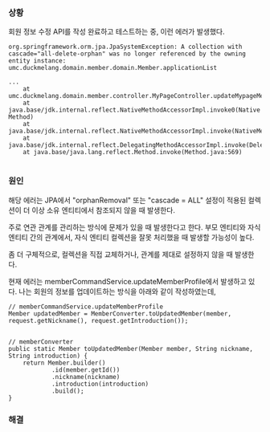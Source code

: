 ### 상황
회원 정보 수정 API를 작성 완료하고 테스트하는 중, 이런 에러가 발생했다.
```
org.springframework.orm.jpa.JpaSystemException: A collection with cascade="all-delete-orphan" was no longer referenced by the owning entity instance: umc.duckmelang.domain.member.domain.Member.applicationList

...
	at umc.duckmelang.domain.member.controller.MyPageController.updateMypageMemberProfile(MyPageController.java:75)
	at java.base/jdk.internal.reflect.NativeMethodAccessorImpl.invoke0(Native Method)
	at java.base/jdk.internal.reflect.NativeMethodAccessorImpl.invoke(NativeMethodAccessorImpl.java:77)
	at java.base/jdk.internal.reflect.DelegatingMethodAccessorImpl.invoke(DelegatingMethodAccessorImpl.java:43)
	at java.base/java.lang.reflect.Method.invoke(Method.java:569)


```

### 원인
해당 에러는 JPA에서 "orphanRemoval" 또는 "cascade = ALL" 설정이 적용된 컬렉션이 더 이상 소유 엔티티에서 참조되지 않을 때 발생한다. 

주로 연관 관계를 관리하는 방식에 문제가 있을 때 발생한다고 한다. 부모 엔티티와 자식 엔티티 간의 관계에서, 자식 엔티티 컬렉션을 잘못 처리했을 때 발생할 가능성이 높다.

좀 더 구체적으로, 컬렉션을 직접 교체하거나, 관계를 제대로 설정하지 않을 때 발생한다.

현재 에러는 memberCommandService.updateMemberProfile에서 발생하고 있다.
나는 회원의 정보를 업데이트하는 방식을 아래와 같이 작성하였는데, 
```
// memberCommandService.updateMemberProfile
Member updatedMember = MemberConverter.toUpdatedMember(member, request.getNickname(), request.getIntroduction());


// memberConverter
public static Member toUpdatedMember(Member member, String nickname, String introduction) {  
    return Member.builder()  
            .id(member.getId())  
            .nickname(nickname)  
            .introduction(introduction)  
            .build();  
}
```




### 해결